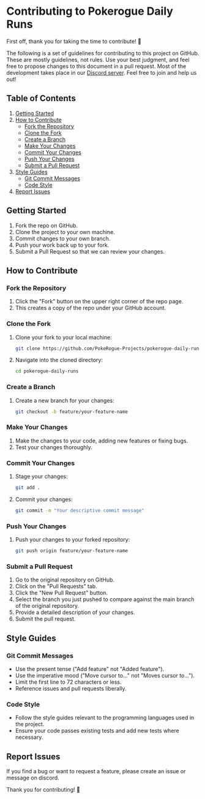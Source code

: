 # Contributing to Pokerogue Daily Runs

First off, thank you for taking the time to contribute! 🎉

The following is a set of guidelines for contributing to this project on GitHub. These are mostly guidelines, not rules. Use your best judgment, and feel free to propose changes to this document in a pull request. Most of the development takes place in our [Discord server](https://discord.com/invite/XcygEYs9eA). Feel free to join and help us out!

## Table of Contents

1. [Getting Started](#getting-started)
2. [How to Contribute](#how-to-contribute)
    - [Fork the Repository](#fork-the-repository)
    - [Clone the Fork](#clone-the-fork)
    - [Create a Branch](#create-a-branch)
    - [Make Your Changes](#make-your-changes)
    - [Commit Your Changes](#commit-your-changes)
    - [Push Your Changes](#push-your-changes)
    - [Submit a Pull Request](#submit-a-pull-request)
4. [Style Guides](#style-guides)
    - [Git Commit Messages](#git-commit-messages)
    - [Code Style](#code-style)
5. [Report Issues](#report-issues)

## Getting Started

1. Fork the repo on GitHub.
2. Clone the project to your own machine.
3. Commit changes to your own branch.
4. Push your work back up to your fork.
5. Submit a Pull Request so that we can review your changes.

## How to Contribute

### Fork the Repository

1. Click the "Fork" button on the upper right corner of the repo page.
2. This creates a copy of the repo under your GitHub account.

### Clone the Fork

1. Clone your fork to your local machine:

   ```bash
   git clone https://github.com/PokeRogue-Projects/pokerogue-daily-runs.git
   ```

2. Navigate into the cloned directory:

   ```bash
   cd pokerogue-daily-runs
   ```

### Create a Branch

1. Create a new branch for your changes:

   ```bash
   git checkout -b feature/your-feature-name
   ```

### Make Your Changes

1. Make the changes to your code, adding new features or fixing bugs.
2. Test your changes thoroughly.

### Commit Your Changes

1. Stage your changes:

   ```bash
   git add .
   ```

2. Commit your changes:

   ```bash
   git commit -m "Your descriptive commit message"
   ```

### Push Your Changes

1. Push your changes to your forked repository:

   ```bash
   git push origin feature/your-feature-name
   ```

### Submit a Pull Request

1. Go to the original repository on GitHub.
2. Click on the "Pull Requests" tab.
3. Click the "New Pull Request" button.
4. Select the branch you just pushed to compare against the main branch of the original repository.
5. Provide a detailed description of your changes.
6. Submit the pull request.

## Style Guides

### Git Commit Messages

- Use the present tense ("Add feature" not "Added feature").
- Use the imperative mood ("Move cursor to..." not "Moves cursor to...").
- Limit the first line to 72 characters or less.
- Reference issues and pull requests liberally.

### Code Style

- Follow the style guides relevant to the programming languages used in the project.
- Ensure your code passes existing tests and add new tests where necessary.

## Report Issues

If you find a bug or want to request a feature, please create an issue or message on discord.

Thank you for contributing! 🚀

